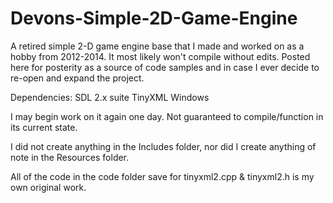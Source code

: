# Devons-Simple-2D-Game-Engine
A retired simple 2-D game engine base that I made and worked on as a hobby from 2012-2014. It most likely won't compile without edits. Posted here for posterity as a source of code samples and in case I ever decide to re-open and expand the project.


Dependencies:
SDL 2.x suite
TinyXML
Windows

I may begin work on it again one day. Not guaranteed to compile/function in its current state.

I did not create anything in the Includes folder, nor did I create anything of note in the Resources folder.

All of the code in the code folder save for tinyxml2.cpp & tinyxml2.h is my own original work.
